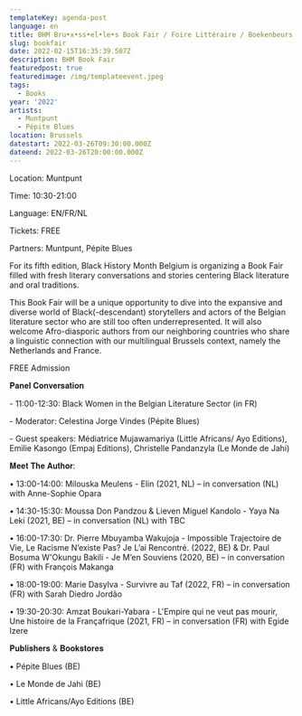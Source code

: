 ```yaml
---
templateKey: agenda-post
language: en
title: BHM Bru•x•ss•el•le•s Book Fair / Foire Littéraire / Boekenbeurs
slug: bookfair
date: 2022-02-15T16:35:39.507Z
description: BHM Book Fair
featuredpost: true
featuredimage: /img/templateevent.jpeg
tags:
  - Books
year: '2022'
artists:
  - Muntpunt
  - Pépite Blues
location: Brussels
datestart: 2022-03-26T09:30:00.000Z
dateend: 2022-03-26T20:00:00.000Z
---
```

Location: Muntpunt

Time: 10:30-21:00

Language: EN/FR/NL

Tickets: FREE

Partners: Muntpunt, Pépite Blues

For its fifth edition, Black History Month Belgium is organizing a Book Fair filled with fresh literary conversations and stories centering Black literature and oral traditions.

This Book Fair will be a unique opportunity to dive into the expansive and diverse world of Black(-descendant) storytellers and actors of the Belgian literature sector who are still too often underrepresented. It will also welcome Afro-diasporic authors from our neighboring countries who share a linguistic connection with our multilingual Brussels context, namely the Netherlands and France.

FREE Admission

𝐏𝐚𝐧𝐞𝐥 𝐂𝐨𝐧𝐯𝐞𝐫𝐬𝐚𝐭𝐢𝐨𝐧

\- 11:00-12:30: Black Women in the Belgian Literature Sector (in FR)

\- Moderator: Celestina Jorge Vindes (Pépite Blues)

\- Guest speakers: Médiatrice Mujawamariya (Little Africans/ Ayo Editions), Emilie Kasongo (Empaj Editions), Christelle Pandanzyla (Le Monde de Jahi)



𝐌𝐞𝐞𝐭 𝐓𝐡𝐞 𝐀𝐮𝐭𝐡𝐨𝐫:

• 13:00-14:00: Milouska Meulens - Elin (2021, NL) – in conversation (NL) with Anne-Sophie Opara

• 14:30-15:30: Moussa Don Pandzou & Lieven Miguel Kandolo - Yaya Na Leki (2021, BE) – in conversation (NL) with TBC

• 16:00-17:30: Dr. Pierre Mbuyamba Wakujoja - Impossible Trajectoire de Vie, Le Racisme N’existe Pas? Je L’ai Rencontré. (2022, BE) & Dr. Paul Bosuma W'Okungu Bakili - Je M’en Souviens (2020, BE) – in conversation (FR) with François Makanga

• 18:00-19:00: Marie Dasylva - Survivre au Taf (2022, FR) – in conversation (FR) with Sarah Diedro Jordão

• 19:30-20:30: Amzat Boukari-Yabara - L'Empire qui ne veut pas mourir, Une histoire de la Françafrique (2021, FR) – in conversation (FR) with Egide Izere

𝐏𝐮𝐛𝐥𝐢𝐬𝐡𝐞𝐫𝐬 & 𝐁𝐨𝐨𝐤𝐬𝐭𝐨𝐫𝐞𝐬

• Pépite Blues (BE)

• Le Monde de Jahi (BE)

• Little Africans/Ayo Editions (BE)
